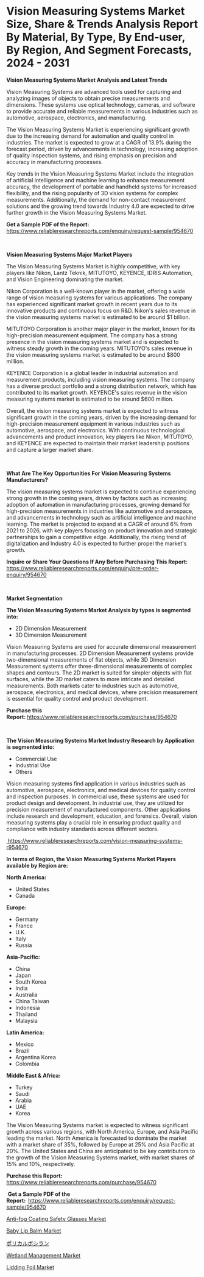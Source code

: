 <p><h1>Vision Measuring Systems Market Size, Share & Trends Analysis Report By Material, By Type, By End-user, By Region, And Segment Forecasts, 2024 - 2031</h1></p><p><strong>Vision Measuring Systems Market Analysis and Latest Trends</strong></p>
<p><p>Vision Measuring Systems are advanced tools used for capturing and analyzing images of objects to obtain precise measurements and dimensions. These systems use optical technology, cameras, and software to provide accurate and reliable measurements in various industries such as automotive, aerospace, electronics, and manufacturing.</p><p>The Vision Measuring Systems Market is experiencing significant growth due to the increasing demand for automation and quality control in industries. The market is expected to grow at a CAGR of 13.9% during the forecast period, driven by advancements in technology, increasing adoption of quality inspection systems, and rising emphasis on precision and accuracy in manufacturing processes.</p><p>Key trends in the Vision Measuring Systems Market include the integration of artificial intelligence and machine learning to enhance measurement accuracy, the development of portable and handheld systems for increased flexibility, and the rising popularity of 3D vision systems for complex measurements. Additionally, the demand for non-contact measurement solutions and the growing trend towards Industry 4.0 are expected to drive further growth in the Vision Measuring Systems Market.</p></p>
<p><strong>Get a Sample PDF of the Report:&nbsp;</strong> <a href="https://www.reliableresearchreports.com/enquiry/request-sample/954670">https://www.reliableresearchreports.com/enquiry/request-sample/954670</a></p>
<p>&nbsp;</p>
<p><strong>Vision Measuring Systems Major Market Players</strong></p>
<p><p>The Vision Measuring Systems Market is highly competitive, with key players like Nikon, Lantz Teknik, MITUTOYO, KEYENCE, IDRIS Automation, and Vision Engineering dominating the market. </p><p>Nikon Corporation is a well-known player in the market, offering a wide range of vision measuring systems for various applications. The company has experienced significant market growth in recent years due to its innovative products and continuous focus on R&D. Nikon's sales revenue in the vision measuring systems market is estimated to be around $1 billion.</p><p>MITUTOYO Corporation is another major player in the market, known for its high-precision measurement equipment. The company has a strong presence in the vision measuring systems market and is expected to witness steady growth in the coming years. MITUTOYO's sales revenue in the vision measuring systems market is estimated to be around $800 million.</p><p>KEYENCE Corporation is a global leader in industrial automation and measurement products, including vision measuring systems. The company has a diverse product portfolio and a strong distribution network, which has contributed to its market growth. KEYENCE's sales revenue in the vision measuring systems market is estimated to be around $600 million.</p><p>Overall, the vision measuring systems market is expected to witness significant growth in the coming years, driven by the increasing demand for high-precision measurement equipment in various industries such as automotive, aerospace, and electronics. With continuous technological advancements and product innovation, key players like Nikon, MITUTOYO, and KEYENCE are expected to maintain their market leadership positions and capture a larger market share.</p></p>
<p>&nbsp;</p>
<p><strong>What Are The Key Opportunities For Vision Measuring Systems Manufacturers?</strong></p>
<p><p>The vision measuring systems market is expected to continue experiencing strong growth in the coming years, driven by factors such as increasing adoption of automation in manufacturing processes, growing demand for high-precision measurements in industries like automotive and aerospace, and advancements in technology such as artificial intelligence and machine learning. The market is projected to expand at a CAGR of around 6% from 2021 to 2026, with key players focusing on product innovation and strategic partnerships to gain a competitive edge. Additionally, the rising trend of digitalization and Industry 4.0 is expected to further propel the market's growth.</p></p>
<p><strong>Inquire or Share Your Questions If Any Before Purchasing This Report:</strong> <a href="https://www.reliableresearchreports.com/enquiry/pre-order-enquiry/954670">https://www.reliableresearchreports.com/enquiry/pre-order-enquiry/954670</a></p>
<p>&nbsp;</p>
<p><strong>Market Segmentation</strong></p>
<p><strong>The Vision Measuring Systems Market Analysis by types is segmented into:</strong></p>
<p><ul><li>2D Dimension Measurement</li><li>3D Dimension Measurement</li></ul></p>
<p><p>Vision Measuring Systems are used for accurate dimensional measurement in manufacturing processes. 2D Dimension Measurement systems provide two-dimensional measurements of flat objects, while 3D Dimension Measurement systems offer three-dimensional measurements of complex shapes and contours. The 2D market is suited for simpler objects with flat surfaces, while the 3D market caters to more intricate and detailed measurements. Both markets cater to industries such as automotive, aerospace, electronics, and medical devices, where precision measurement is essential for quality control and product development.</p></p>
<p><strong>Purchase this Report:&nbsp;</strong><a href="https://www.reliableresearchreports.com/purchase/954670">https://www.reliableresearchreports.com/purchase/954670</a></p>
<p>&nbsp;</p>
<p><strong>The Vision Measuring Systems Market Industry Research by Application is segmented into:</strong></p>
<p><ul><li>Commercial Use</li><li>Industrial Use</li><li>Others</li></ul></p>
<p><p>Vision measuring systems find application in various industries such as automotive, aerospace, electronics, and medical devices for quality control and inspection purposes. In commercial use, these systems are used for product design and development. In industrial use, they are utilized for precision measurement of manufactured components. Other applications include research and development, education, and forensics. Overall, vision measuring systems play a crucial role in ensuring product quality and compliance with industry standards across different sectors.</p></p>
<p><a href="https://www.reliableresearchreports.com/vision-measuring-systems-r954670">&nbsp;https://www.reliableresearchreports.com/vision-measuring-systems-r954670</a></p>
<p><strong>In terms of Region, the Vision Measuring Systems Market Players available by Region are:</strong></p>
<p>
    <p> <strong> North America: </strong>
        <ul>
            <li>United States</li>
            <li>Canada</li>
        </ul>
        </p> 
    <p> <strong> Europe: </strong>
        <ul>
            <li>Germany</li>
            <li>France</li>
            <li>U.K.</li>
            <li>Italy</li>
            <li>Russia</li>
        </ul>
        </p> 
    <p> <strong> Asia-Pacific: </strong>
        <ul>
            <li>China</li>
            <li>Japan</li>
            <li>South Korea</li>
            <li>India</li>
            <li>Australia</li>
            <li>China Taiwan</li>
            <li>Indonesia</li>
            <li>Thailand</li>
            <li>Malaysia</li>
        </ul>
        </p> 
    <p> <strong> Latin America: </strong>
        <ul>
            <li>Mexico</li>
            <li>Brazil</li>
            <li>Argentina Korea</li>
            <li>Colombia</li>
        </ul>
        </p> 
    <p> <strong> Middle East & Africa: </strong>
        <ul>
            <li>Turkey</li>
            <li>Saudi</li>
            <li>Arabia</li>
            <li>UAE</li>
            <li>Korea</li>
        </ul>
    </p>
    </p>
<p><p>The Vision Measuring Systems market is expected to witness significant growth across various regions, with North America, Europe, and Asia Pacific leading the market. North America is forecasted to dominate the market with a market share of 35%, followed by Europe at 25% and Asia Pacific at 20%. The United States and China are anticipated to be key contributors to the growth of the Vision Measuring Systems market, with market shares of 15% and 10%, respectively.</p></p>
<p><strong>Purchase this Report: </strong><a href="https://www.reliableresearchreports.com/purchase/954670">https://www.reliableresearchreports.com/purchase/954670</a></p>
<p>&nbsp;<strong>Get a Sample PDF of the Report:&nbsp;&nbsp;</strong><a href="https://www.reliableresearchreports.com/enquiry/request-sample/954670">https://www.reliableresearchreports.com/enquiry/request-sample/954670</a></p>
<p><strong></strong></p>
<p><p><a href="https://www.linkedin.com/pulse/anti-fog-coating-safety-glasses-market-research-report-a6jtf">Anti-fog Coating Safety Glasses Market</a></p><p><a href="https://www.linkedin.com/pulse/baby-lip-balm-market-size-trends-complete-industry-overview-jvw6f">Baby Lip Balm Market</a></p><p><a href="https://github.com/mares423/Market-Research-Report-List-1/blob/main/231411955409.md">ポリカルボシラン</a></p><p><a href="https://github.com/juancolorado15/Market-Research-Report-List-2/blob/main/wetland-management-market.md">Wetland Management Market</a></p><p><a href="https://github.com/mahnoor2003/Market-Research-Report-List-4/blob/main/lidding-foil-market.md">Lidding Foil Market</a></p></p>